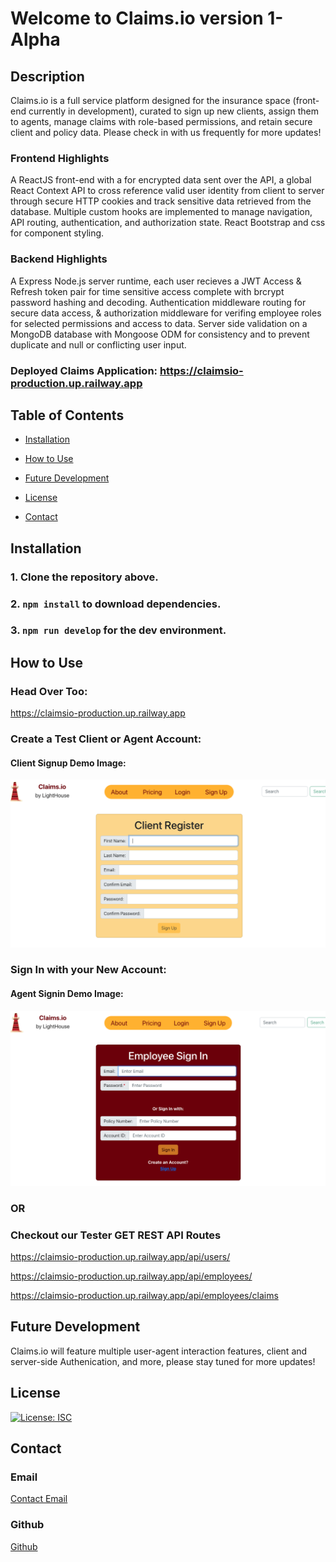 # Welcome to Claims.io version 1-Alpha

## Description

Claims.io is a full service platform designed for the insurance space (front-end currently in development), curated to sign up new clients, assign them to agents, manage claims with role-based permissions, and retain secure client and policy data. Please check in with us frequently for more updates!

### Frontend Highlights
A ReactJS front-end with a for encrypted data sent over the API, a global React Context API to cross reference valid user identity from client to server through secure HTTP cookies and track sensitive data retrieved from the database. Multiple custom hooks are implemented to manage navigation, API routing, authentication, and authorization state. React Bootstrap and css for component styling. 

### Backend Highlights
A Express Node.js server runtime, each user recieves a JWT Access & Refresh token pair for time sensitive access complete with brcrypt password hashing and decoding. Authentication middleware routing for secure data access, & authorization middleware for verifing employee roles for selected permissions and access to data. Server side validation on a MongoDB database with Mongoose ODM for consistency and to prevent duplicate and null or conflicting user input.

### Deployed Claims Application: https://claimsio-production.up.railway.app

## Table of Contents

- [Installation](#installation)

- [How to Use](#how-to-use)

- [Future Development](#future-development)

- [License](#license)

- [Contact](#contact)

## Installation

### 1. Clone the repository above.
### 2. ` npm install ` to download dependencies.
### 3. ` npm run develop ` for the dev environment.

## How to Use

### Head Over Too:
https://claimsio-production.up.railway.app

### Create a Test Client or Agent Account:

#### Client Signup Demo Image: 
![Claims.io Client Register](./client/src/images/client-register.png)

### Sign In with your New Account:

#### Agent Signin Demo Image:
![Claims.io Agent Signin](./client/src/images/agent-signin.png)

### OR

### Checkout our Tester GET REST API Routes
https://claimsio-production.up.railway.app/api/users/

https://claimsio-production.up.railway.app/api/employees/

https://claimsio-production.up.railway.app/api/employees/claims

## Future Development

Claims.io will feature multiple user-agent interaction features, client and server-side Authenication, and more, please stay tuned for more updates!

## License

[![License: ISC](https://img.shields.io/badge/License-ISC-blue.svg)](https://opensource.org/licenses/ISC)

## Contact

### Email

[Contact Email](mailto:create.jasminedaniels@gmail.com)

### Github

[Github](https://github.com/JasmineDaniels)